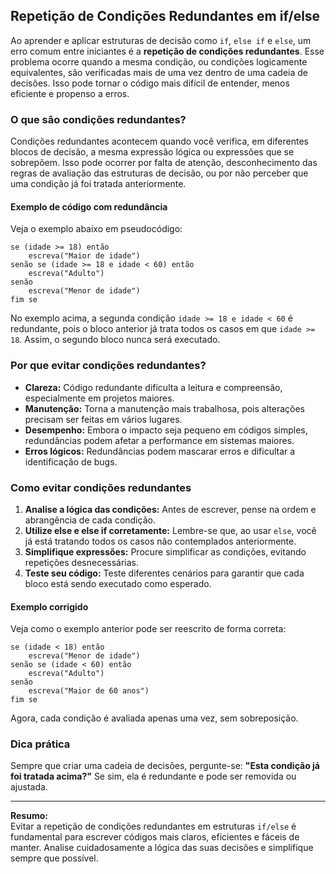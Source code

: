 
## Repetição de Condições Redundantes em if/else

Ao aprender e aplicar estruturas de decisão como `if`, `else if` e `else`, um erro comum entre iniciantes é a **repetição de condições redundantes**. Esse problema ocorre quando a mesma condição, ou condições logicamente equivalentes, são verificadas mais de uma vez dentro de uma cadeia de decisões. Isso pode tornar o código mais difícil de entender, menos eficiente e propenso a erros.

### O que são condições redundantes?

Condições redundantes acontecem quando você verifica, em diferentes blocos de decisão, a mesma expressão lógica ou expressões que se sobrepõem. Isso pode ocorrer por falta de atenção, desconhecimento das regras de avaliação das estruturas de decisão, ou por não perceber que uma condição já foi tratada anteriormente.

#### Exemplo de código com redundância

Veja o exemplo abaixo em pseudocódigo:

```pseudocode
se (idade >= 18) então
    escreva("Maior de idade")
senão se (idade >= 18 e idade < 60) então
    escreva("Adulto")
senão
    escreva("Menor de idade")
fim se
```

No exemplo acima, a segunda condição `idade >= 18 e idade < 60` é redundante, pois o bloco anterior já trata todos os casos em que `idade >= 18`. Assim, o segundo bloco nunca será executado.

### Por que evitar condições redundantes?

- **Clareza:** Código redundante dificulta a leitura e compreensão, especialmente em projetos maiores.
- **Manutenção:** Torna a manutenção mais trabalhosa, pois alterações precisam ser feitas em vários lugares.
- **Desempenho:** Embora o impacto seja pequeno em códigos simples, redundâncias podem afetar a performance em sistemas maiores.
- **Erros lógicos:** Redundâncias podem mascarar erros e dificultar a identificação de bugs.

### Como evitar condições redundantes

1. **Analise a lógica das condições:** Antes de escrever, pense na ordem e abrangência de cada condição.
2. **Utilize else e else if corretamente:** Lembre-se que, ao usar `else`, você já está tratando todos os casos não contemplados anteriormente.
3. **Simplifique expressões:** Procure simplificar as condições, evitando repetições desnecessárias.
4. **Teste seu código:** Teste diferentes cenários para garantir que cada bloco está sendo executado como esperado.

#### Exemplo corrigido

Veja como o exemplo anterior pode ser reescrito de forma correta:

```pseudocode
se (idade < 18) então
    escreva("Menor de idade")
senão se (idade < 60) então
    escreva("Adulto")
senão
    escreva("Maior de 60 anos")
fim se
```

Agora, cada condição é avaliada apenas uma vez, sem sobreposição.

### Dica prática

Sempre que criar uma cadeia de decisões, pergunte-se: **"Esta condição já foi tratada acima?"** Se sim, ela é redundante e pode ser removida ou ajustada.

---

**Resumo:**  
Evitar a repetição de condições redundantes em estruturas `if/else` é fundamental para escrever códigos mais claros, eficientes e fáceis de manter. Analise cuidadosamente a lógica das suas decisões e simplifique sempre que possível.
```
